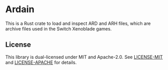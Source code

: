 # Ardain

This is a Rust crate to load and inspect ARD and ARH files, which are archive files used in the Switch Xenoblade games.

## License

This library is dual-licensed under MIT and Apache-2.0. See [LICENSE-MIT](LICENSE-MIT) and [LICENSE-APACHE](LICENSE-APACHE) for details.